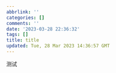 ```yaml
---
abbrlink: ''
categories: []
comments: ''
date: '2023-03-28 22:36:32'
tags: []
title: title
updated: Tue, 28 Mar 2023 14:36:57 GMT
---
```

测试
